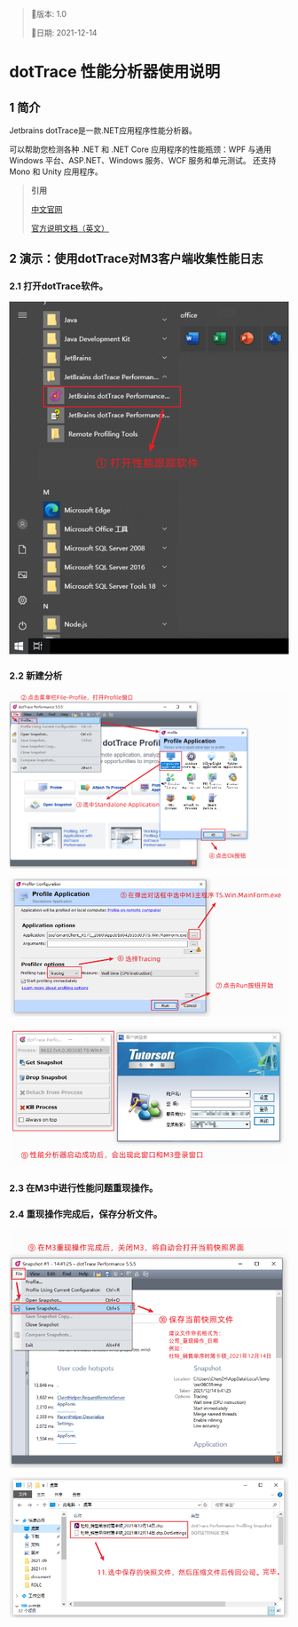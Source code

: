 > 📃版本: 1.0
>
> 📆日期: 2021-12-14





# dotTrace 性能分析器使用说明

## 1 简介

Jetbrains dotTrace是一款.NET应用程序性能分析器。

可以帮助您检测各种 .NET 和 .NET Core 应用程序的性能瓶颈：WPF 与通用 Windows 平台、ASP.NET、Windows 服务、WCF 服务和单元测试。 还支持 Mono 和 Unity 应用程序。

>**引用**
>
>[中文官网](https://www.jetbrains.com/zh-cn/profiler/)
>
>[官方说明文档（英文）](https://www.jetbrains.com/help/profiler/Introduction.html)

## 2 演示：使用dotTrace对M3客户端收集性能日志

### 2.1 打开dotTrace软件。

![](/images/Jetbrains-dotTrace/step1.png)

### 2.2 新建分析

![](/images/Jetbrains-dotTrace/step234.png)

![](/images/Jetbrains-dotTrace/step567.png)

![](/images/Jetbrains-dotTrace/step8.png)

### 2.3 在M3中进行性能问题重现操作。

### 2.4 重现操作完成后，保存分析文件。

![](/images/Jetbrains-dotTrace/step910.png)

![](/images/Jetbrains-dotTrace/step11.png)